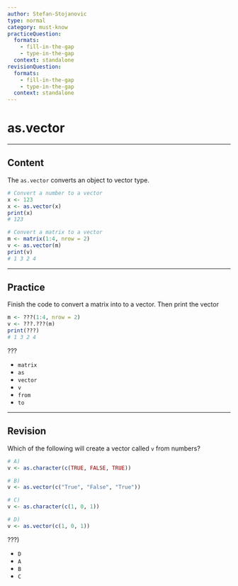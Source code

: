 ```yaml
---
author: Stefan-Stojanovic
type: normal
category: must-know
practiceQuestion:
  formats:
    - fill-in-the-gap
    - type-in-the-gap
  context: standalone
revisionQuestion:
  formats:
    - fill-in-the-gap
    - type-in-the-gap
  context: standalone
---
```


# as.vector

---

## Content

The `as.vector` converts an object to vector type.

```r
# Convert a number to a vector
x <- 123
x <- as.vector(x)
print(x)  
# 123

# Convert a matrix to a vector
m <- matrix(1:4, nrow = 2)
v <- as.vector(m)
print(v)  
# 1 3 2 4
```


---
## Practice

Finish the code to convert a matrix into to a vector. Then print the vector

```r
m <- ???(1:4, nrow = 2)
v <- ???.???(m)
print(???)  
# 1 3 2 4
```

???

- `matrix`
- `as`
- `vector`
- `v`
- `from`
- `to`

---
## Revision

Which of the following will create a vector called `v` from numbers?
```r
# A) 
v <- as.character(c(TRUE, FALSE, TRUE))

# B) 
v <- as.vector(c("True", "False", "True"))

# C) 
v <- as.character(c(1, 0, 1))

# D) 
v <- as.vector(c(1, 0, 1))
```

???)

- `D`
- `A`
- `B`
- `C`
